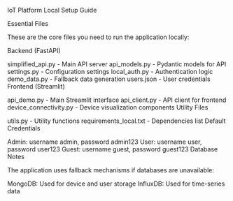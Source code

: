 IoT Platform Local Setup Guide

Essential Files

These are the core files you need to run the application locally:

Backend (FastAPI)

simplified_api.py - Main API server
api_models.py - Pydantic models for API
settings.py - Configuration settings
local_auth.py - Authentication logic
demo_data.py - Fallback data generation
users.json - User credentials
Frontend (Streamlit)

api_demo.py - Main Streamlit interface
api_client.py - API client for frontend
device_connectivity.py - Device visualization components
Utility Files

utils.py - Utility functions
requirements_local.txt - Dependencies list
Default Credentials

Admin: username admin, password admin123
User: username user, password user123
Guest: username guest, password guest123
Database Notes

The application uses fallback mechanisms if databases are unavailable:

MongoDB: Used for device and user storage
InfluxDB: Used for time-series data
